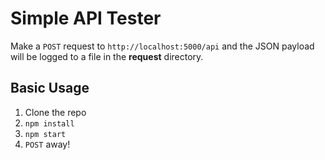 # Simple API Tester

Make a `POST` request to `http://localhost:5000/api` and the JSON payload will be logged to a file in the **request** directory.

## Basic Usage
1) Clone the repo  
2) `npm install`  
3) `npm start`  
4) `POST` away!
